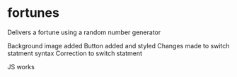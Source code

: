 # fortunes
Delivers a fortune using a random number generator

Background image added
Button added and styled
Changes made to switch statment syntax
Correction to switch statment

JS works
